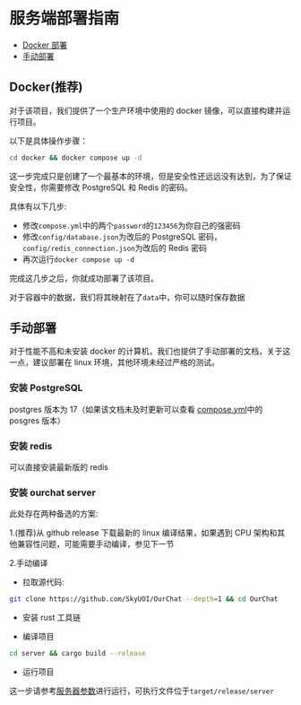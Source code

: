 # 服务端部署指南

- [Docker 部署](#docker推荐)
- [手动部署](#手动部署)

## Docker(推荐)

对于该项目，我们提供了一个生产环境中使用的 docker 镜像，可以直接构建并运行项目。

以下是具体操作步骤：

```bash
cd docker && docker compose up -d
```

这一步完成只是创建了一个最基本的环境，但是安全性还远远没有达到，为了保证安全性，你需要修改 PostgreSQL 和 Redis 的密码。

具体有以下几步:

- 修改`compose.yml`中的两个`password`的`123456`为你自己的强密码
- 修改`config/database.json`为改后的 PostgreSQL 密码，`config/redis_connection.json`为改后的 Redis 密码
- 再次运行`docker compose up -d`

完成这几步之后，你就成功部署了该项目。

对于容器中的数据，我们将其映射在了`data`中，你可以随时保存数据

## 手动部署

对于性能不高和未安装 docker 的计算机，我们也提供了手动部署的文档，关于这一点，建议部署在 linux 环境，其他环境未经过严格的测试。

### 安装 PostgreSQL

postgres 版本为 17（如果该文档未及时更新可以查看 [compose.yml](https://github.com/SkyUOI/OurChat/blob/main/docker/compose.yml)中的 posgres 版本）

### 安装 redis

可以直接安装最新版的 redis

### 安装 ourchat server

此处存在两种备选的方案:

1.(推荐)从 github release 下载最新的 linux 编译结果，如果遇到 CPU 架构和其他兼容性问题，可能需要手动编译，参见下一节

2.手动编译

- 拉取源代码:

```sh
git clone https://github.com/SkyUOI/OurChat --depth=1 && cd OurChat
```

- 安装 rust 工具链

- 编译项目

```sh
cd server && cargo build --release
```

- 运行项目

这一步请参考[服务器参数](../run/server_argv.md)进行运行，可执行文件位于`target/release/server`
